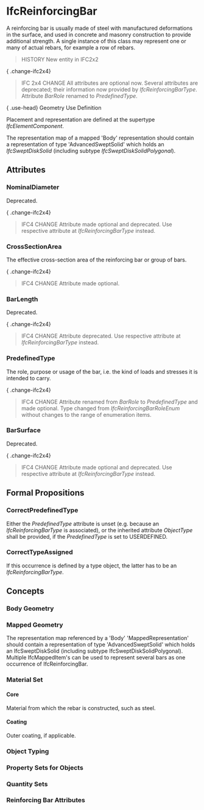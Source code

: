 # IfcReinforcingBar

A reinforcing bar is usually made of steel with manufactured deformations in the surface, and used in concrete and masonry construction to provide additional strength. A single instance of this class may represent one or many of actual rebars, for example a row of rebars.
<!-- end of short definition -->

> HISTORY New entity in IFC2x2

{ .change-ifc2x4}
> IFC 2x4 CHANGE All attributes are optional now. Several attributes are deprecated; their information now provided by _IfcReinforcingBarType_. Attribute _BarRole_ renamed to _PredefinedType_.

{ .use-head}
Geometry Use Definition

Placement and representation are defined at the supertype _IfcElementComponent_.

The representation map of a mapped 'Body' representation should contain a representation of type 'AdvancedSweptSolid' which holds an _IfcSweptDiskSolid_ (including subtype _IfcSweptDiskSolidPolygonal_).

## Attributes

### NominalDiameter
Deprecated.

{ .change-ifc2x4}
> IFC4 CHANGE Attribute made optional and deprecated. Use respective attribute at _IfcReinforcingBarType_ instead.

### CrossSectionArea
The effective cross-section area of the reinforcing bar or group of bars.

{ .change-ifc2x4}
> IFC4 CHANGE Attribute made optional.

### BarLength
Deprecated.

{ .change-ifc2x4}
> IFC4 CHANGE Attribute deprecated. Use respective attribute at _IfcReinforcingBarType_ instead.

### PredefinedType
The role, purpose or usage of the bar, i.e. the kind of loads and stresses it is intended to carry.

{ .change-ifc2x4}
> IFC4 CHANGE Attribute renamed from _BarRole_ to _PredefinedType_ and made optional. Type changed from _IfcReinforcingBarRoleEnum_ without changes to the range of enumeration items.

### BarSurface
Deprecated.

{ .change-ifc2x4}
> IFC4 CHANGE Attribute made optional and deprecated. Use respective attribute at _IfcReinforcingBarType_ instead.

## Formal Propositions

### CorrectPredefinedType
Either the _PredefinedType_ attribute is unset (e.g. because an _IfcReinforcingBarType_ is associated), or the inherited attribute _ObjectType_ shall be provided, if the _PredefinedType_ is set to USERDEFINED.

### CorrectTypeAssigned
If this occurrence is defined by a type object, the latter has to be an _IfcReinforcingBarType_.

## Concepts

### Body Geometry

### Mapped Geometry

The representation map referenced by a 'Body' 'MappedRepresentation' should contain a representation of type 'AdvancedSweptSolid' which holds an IfcSweptDiskSolid (including subtype IfcSweptDiskSolidPolygonal). Multiple IfcMappedItem's can be used to represent several bars as one occurrence of IfcReinforcingBar.

### Material Set



#### Core

Material from which the rebar is constructed, such as steel.

#### Coating

Outer coating, if applicable.

### Object Typing



### Property Sets for Objects



### Quantity Sets



### Reinforcing Bar Attributes



